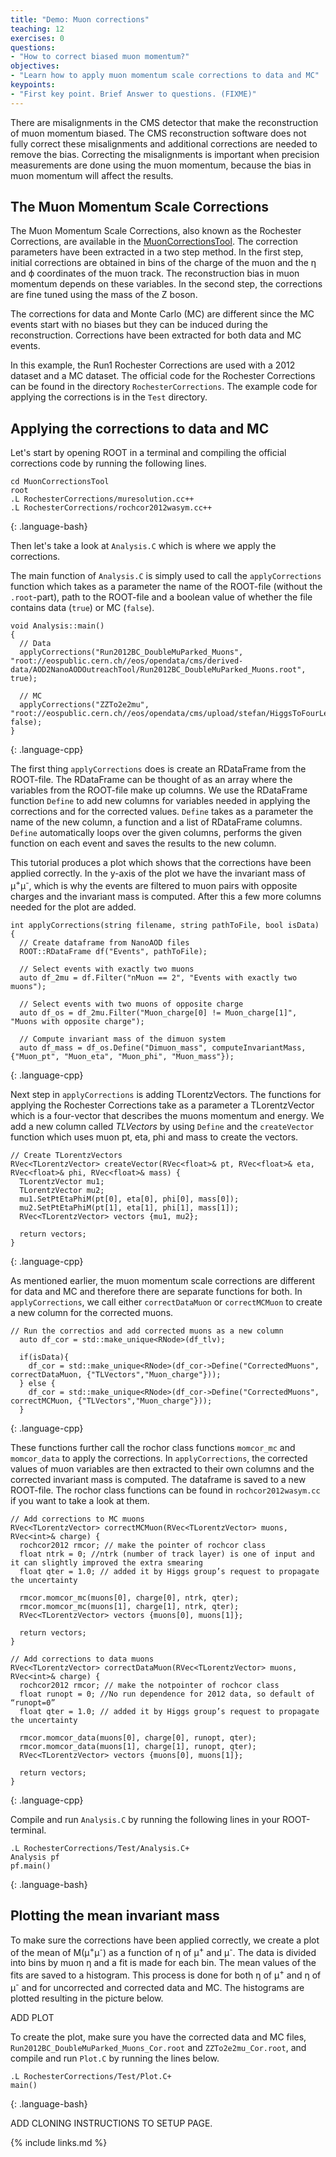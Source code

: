 ```yaml
---
title: "Demo: Muon corrections"
teaching: 12
exercises: 0
questions:
- "How to correct biased muon momentum?"
objectives:
- "Learn how to apply muon momentum scale corrections to data and MC"
keypoints:
- "First key point. Brief Answer to questions. (FIXME)"
---
```

There are misalignments in the CMS detector that make the reconstruction of muon momentum biased. The CMS reconstruction software does not fully correct these misalignments and additional corrections are needed to remove the bias. Correcting the misalignments is important when precision measurements are done using the muon momentum, because the bias in muon momentum will affect the results.

## The Muon Momentum Scale Corrections

The Muon Momentum Scale Corrections, also known as the Rochester Corrections, are available in the [MuonCorrectionsTool](https://github.com/cms-legacydata-analyses/MuonCorrectionsTool). The correction parameters have been extracted in a two step method. In the first step, initial corrections are obtained in bins of the charge of the muon and the η and ϕ coordinates of the muon track. The reconstruction bias in muon momentum depends on these variables. In the second step, the corrections are fine tuned using the mass of the Z boson.

The corrections for data and Monte Carlo (MC) are different since the MC events start with no biases but they can be induced during the reconstruction. Corrections have been extracted for both data and MC events.

In this example, the Run1 Rochester Corrections are used with a 2012 dataset and a MC dataset. The official code for the Rochester Corrections can be found in the directory `RochesterCorrections`. The example code for applying the corrections is in the `Test` directory.

## Applying the corrections to data and MC

Let's start by opening ROOT in a terminal and compiling the official corrections code by running the following lines.

~~~
cd MuonCorrectionsTool
root
.L RochesterCorrections/muresolution.cc++
.L RochesterCorrections/rochcor2012wasym.cc++
~~~
{: .language-bash}

Then let's take a look at `Analysis.C` which is where we apply the corrections. 

The main function of `Analysis.C` is simply used to call the `applyCorrections` function which takes as a parameter the name of the ROOT-file (without the `.root`-part), path to the ROOT-file and a boolean value of whether the file contains data (`true`) or MC (`false`).

~~~
void Analysis::main()
{
  // Data
  applyCorrections("Run2012BC_DoubleMuParked_Muons", "root://eospublic.cern.ch//eos/opendata/cms/derived-data/AOD2NanoAODOutreachTool/Run2012BC_DoubleMuParked_Muons.root", true);

  // MC
  applyCorrections("ZZTo2e2mu", "root://eospublic.cern.ch//eos/opendata/cms/upload/stefan/HiggsToFourLeptonsNanoAODOutreachAnalysis/ZZTo2e2mu.root", false);
}
~~~
{: .language-cpp}

The first thing `applyCorrections` does is create an RDataFrame from the ROOT-file. The RDataFrame can be thought of as an array where the variables from the ROOT-file make up columns. We use the RDataFrame function `Define` to add new columns for variables needed in applying the corrections and for the corrected values. `Define` takes as a parameter the name of the new column, a function and a list of RDataFrame columns. `Define` automatically loops over the given columns, performs the given function on each event and saves the results to the new column.

This tutorial produces a plot which shows that the corrections have been applied correctly. In the y-axis of the plot we have the invariant mass of μ<sup>+</sup>μ<sup>-</sup>, which is why the events are filtered to muon pairs with opposite charges and the invariant mass is computed. After this a few more columns needed for the plot are added.

~~~
int applyCorrections(string filename, string pathToFile, bool isData) {
  // Create dataframe from NanoAOD files
  ROOT::RDataFrame df("Events", pathToFile);
  
  // Select events with exactly two muons
  auto df_2mu = df.Filter("nMuon == 2", "Events with exactly two muons");

  // Select events with two muons of opposite charge
  auto df_os = df_2mu.Filter("Muon_charge[0] != Muon_charge[1]", "Muons with opposite charge");

  // Compute invariant mass of the dimuon system
  auto df_mass = df_os.Define("Dimuon_mass", computeInvariantMass, {"Muon_pt", "Muon_eta", "Muon_phi", "Muon_mass"});
~~~
{: .language-cpp}

Next step in `applyCorrections` is adding TLorentzVectors. The functions for applying the Rochester Corrections take as a parameter a TLorentzVector which is a four-vector that describes the muons momentum and energy. We add a new column called *TLVectors* by using `Define` and the `createVector` function which uses muon pt, eta, phi and mass to create the vectors.

~~~
// Create TLorentzVectors
RVec<TLorentzVector> createVector(RVec<float>& pt, RVec<float>& eta, RVec<float>& phi, RVec<float>& mass) {
  TLorentzVector mu1;
  TLorentzVector mu2;
  mu1.SetPtEtaPhiM(pt[0], eta[0], phi[0], mass[0]);
  mu2.SetPtEtaPhiM(pt[1], eta[1], phi[1], mass[1]);
  RVec<TLorentzVector> vectors {mu1, mu2};

  return vectors;
}
~~~
{: .language-cpp}

As mentioned earlier, the muon momentum scale corrections are different for data and MC and therefore there are separate functions for both. In `applyCorrections`, we call either `correctDataMuon` or `correctMCMuon` to create a new column for the corrected muons.

~~~
// Run the correctios and add corrected muons as a new column
  auto df_cor = std::make_unique<RNode>(df_tlv);

  if(isData){
    df_cor = std::make_unique<RNode>(df_cor->Define("CorrectedMuons", correctDataMuon, {"TLVectors","Muon_charge"}));
  } else {
    df_cor = std::make_unique<RNode>(df_cor->Define("CorrectedMuons", correctMCMuon, {"TLVectors","Muon_charge"}));
  }
~~~
{: .language-cpp}

These functions further call the rochor class functions `momcor_mc` and `momcor_data` to apply the corrections. In `applyCorrections`, the corrected values of muon variables are then extracted to their own columns and the corrected invariant mass is computed. The dataframe is saved to a new ROOT-file. The rochor class functions can be found in `rochcor2012wasym.cc` if you want to take a look at them.

~~~
// Add corrections to MC muons
RVec<TLorentzVector> correctMCMuon(RVec<TLorentzVector> muons, RVec<int>& charge) {
  rochcor2012 rmcor; // make the pointer of rochcor class
  float ntrk = 0; //ntrk (number of track layer) is one of input and it can slightly improved the extra smearing
  float qter = 1.0; // added it by Higgs group’s request to propagate the uncertainty

  rmcor.momcor_mc(muons[0], charge[0], ntrk, qter);
  rmcor.momcor_mc(muons[1], charge[1], ntrk, qter);
  RVec<TLorentzVector> vectors {muons[0], muons[1]};

  return vectors;
}

// Add corrections to data muons
RVec<TLorentzVector> correctDataMuon(RVec<TLorentzVector> muons, RVec<int>& charge) {
  rochcor2012 rmcor; // make the notpointer of rochcor class
  float runopt = 0; //No run dependence for 2012 data, so default of “runopt=0”
  float qter = 1.0; // added it by Higgs group’s request to propagate the uncertainty

  rmcor.momcor_data(muons[0], charge[0], runopt, qter);
  rmcor.momcor_data(muons[1], charge[1], runopt, qter);
  RVec<TLorentzVector> vectors {muons[0], muons[1]};

  return vectors;
}
~~~
{: .language-cpp}

Compile and run `Analysis.C` by running the following lines in your ROOT-terminal.

~~~
.L RochesterCorrections/Test/Analysis.C+
Analysis pf
pf.main()
~~~
{: .language-bash}

## Plotting the mean invariant mass

To make sure the corrections have been applied correctly, we create a plot of the mean of M(μ<sup>+</sup>μ<sup>-</sup>) as a function of η of μ<sup>+</sup> and μ<sup>-</sup>. The data is divided into bins by muon η and a fit is made for each bin. The mean values of the fits are saved to a histogram. This process is done for both η of μ<sup>+</sup> and η of μ<sup>-</sup> and for uncorrected and corrected data and MC. The histograms are plotted resulting in the picture below.

ADD PLOT

To create the plot, make sure you have the corrected data and MC files, `Run2012BC_DoubleMuParked_Muons_Cor.root` and `ZZTo2e2mu_Cor.root`, and compile and run `Plot.C` by running the lines below.

~~~
.L RochesterCorrections/Test/Plot.C+
main()
~~~
{: .language-bash}


ADD CLONING INSTRUCTIONS TO SETUP PAGE.

{% include links.md %}
